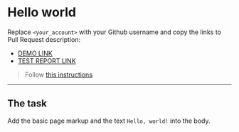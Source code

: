 # Hello world
Replace `<your_account>` with your Github username and copy the links to Pull Request description:
- [DEMO LINK](https://<BogdanParubchenk01>.github.io/layout_hello-world/)
- [TEST REPORT LINK](https://<BogdanParubchenk01>.github.io/layout_hello-world/report/html_report/)

> Follow [this instructions](https://mate-academy.github.io/layout_task-guideline/#how-to-solve-the-layout-tasks-on-github)
___

## The task
Add the basic page markup and the text `Hello, world!` into the body.
